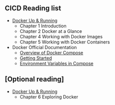 ## CICD Reading list
* [Docker Up & Running](https://www.amazon.com/Docker-Shipping-Reliable-Containers-Production/dp/1492036730/ref=sr_1_5?crid=3E9RKD4WZGKQ6&keywords=docker&qid=1658794140&s=books&sprefix=dock%2Cstripbooks%2C364&sr=1-5)
    - Chapter 1 Introduction
    - Chapter 2 Docker at a Glance
    - Chapter 4 Working with Docker Images
    - Chapter 5 Working with Docker Containers
* Docker Official Documentation
    - [Overview of Docker Compose](https://docs.docker.com/compose/)
    - [Getting Started](https://docs.docker.com/compose/gettingstarted/)
    - [Environment Variables in Compose](https://docs.docker.com/compose/environment-variables/)

## [Optional reading]
* [Docker Up & Running](https://www.amazon.com/Docker-Shipping-Reliable-Containers-Production/dp/1492036730/ref=sr_1_5?crid=3E9RKD4WZGKQ6&keywords=docker&qid=1658794140&s=books&sprefix=dock%2Cstripbooks%2C364&sr=1-5)
    - Chapter 6 Exploring Docker
